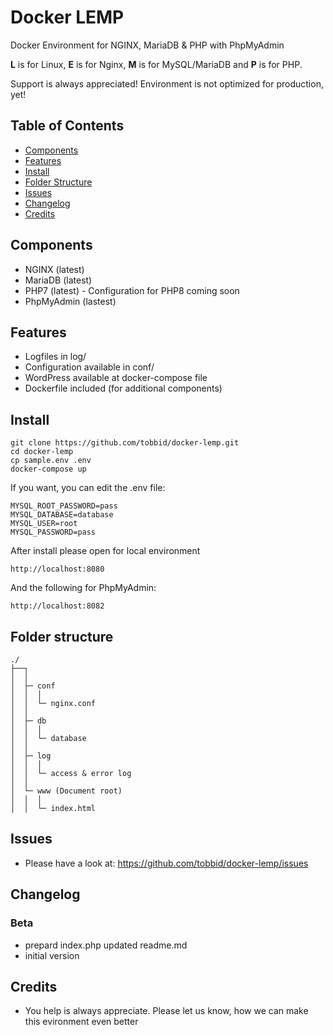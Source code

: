 # Docker LEMP

Docker Environment for NGINX, MariaDB &amp; PHP with PhpMyAdmin

**L** is for Linux, **E** is for Nginx, **M** is for MySQL/MariaDB and **P** is for PHP.

Support is always appreciated! Environment is not optimized for production, yet!

## Table of Contents

* [Components](#components)
* [Features](#features)
* [Install](#install)
* [Folder Structure](#folder-structure)
* [Issues](#issues)
* [Changelog](#changelog)
* [Credits](#credits)

## Components

- NGINX (latest)
- MariaDB (latest)
- PHP7 (latest) - Configuration for PHP8 coming soon
- PhpMyAdmin (lastest)

## Features

- Logfiles in log/
- Configuration available in conf/
- WordPress available at docker-compose file
- Dockerfile included (for additional components)

## Install

```
git clone https://github.com/tobbid/docker-lemp.git
cd docker-lemp
cp sample.env .env
docker-compose up
```

If you want, you can edit the .env file:

```
MYSQL_ROOT_PASSWORD=pass
MYSQL_DATABASE=database
MYSQL_USER=root
MYSQL_PASSWORD=pass
```

After install please open for local environment

```
http://localhost:8080
```

And the following for PhpMyAdmin:

```
http://localhost:8082
```

## Folder structure

```
./
├──┐
│  │
│  ├─ conf
│  │  │
│  │  └─ nginx.conf
│  │ 
│  ├─ db
│  │  │
│  │  └─ database
│  │ 
│  ├─ log
│  │  │
│  │  └─ access & error log
│  │  
│  └─ www (Document root)
│  │  │
│  │  └─ index.html
```

## Issues

- Please have a look at: https://github.com/tobbid/docker-lemp/issues

## Changelog

### Beta

- prepard index.php updated readme.md 
- initial version

## Credits

- You help is always appreciate. Please let us know, how we can make this evironment even better

